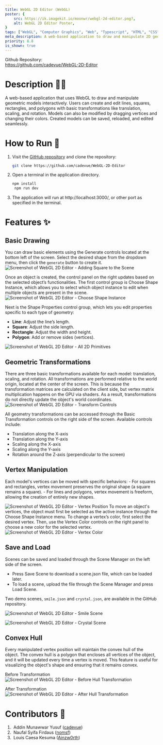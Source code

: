 ```yaml
---
title: WebGL 2D Editor (WebGL)
poster: {
    src: https://ik.imagekit.io/moonwr/webgl-2d-editor.png?,
    alt: WebGL 2D Editor Poster,
}
tags: ["WebGL", "Computer Graphics", "Web", "Typescript", "HTML", "CSS", "Vite"]
meta_description: A web-based application to draw and manipulate 2D geometry interactively. Addin Munawwar (Cadevue).
priority: 8.8
is_shown: true
---
```


Github Repository: <br>
https://github.com/cadevue/WebGL-2D-Editor
<br>

# Description 👨‍💻
A web-based application that uses WebGL to draw and manipulate geometric models interactively. Users can create and edit lines, squares, rectangles, and polygons with basic transformations like translation, scaling, and rotation. Models can also be modified by dragging vertices and changing their colors. Created models can be saved, reloaded, and edited seamlessly.

# How to Run 🚀
1. Visit the [GitHub repository](https://github.com/cadevue/WebGL-2D-Editor) and clone the repository:
   ```bash
   git clone https://github.com/cadevue/WebGL-2D-Editor
   ```
2. Open a terminal in the application directory.

   ```bash
   npm install
    npm run dev
   ```

3. The application will run at http://localhost:3000/, or other port as specified in the terminal.

# Features ✨
## Basic Drawing
You can draw basic elements using the Generate controls located at the bottom left of the screen. Select the desired shape from the dropdown menu, then click the `generate` button to create it.
![Screenshot of WebGL 2D Editor - Adding Square to the Scene](../../assets/project/webgl-2d-editor/draw-1.png)

Once an object is created, the control panel on the right updates based on the selected object’s functionalities.
The first control group is Choose Shape Instance, which allows you to select which object instance to edit when multiple objects are present in the scene.
![Screenshot of WebGL 2D Editor - Choose Shape Instance](../../assets/project/webgl-2d-editor/draw-2.png)

Next is the Shape Properties control group, which lets you edit properties specific to each type of geometry:
- **Line**: Adjust the line’s length.
- **Square**: Adjust the side length.
- **Rectangle**: Adjust the width and height.
- **Polygon**: Add or remove sides (vertices).


![Screenshot of WebGL 2D Editor - All 2D Primitives](../../assets/project/webgl-2d-editor/draw-3.png)

## Geometric Transformations
There are three basic transformations available for each model: translation, scaling, and rotation.
All transformations are performed relative to the world origin, located at the center of the screen. This is because the transformation matrices are calculated on the client side, but vertex matrix multiplication happens on the GPU via shaders. As a result, transformations do not directly update the object's world coordinates.
![Screenshot of WebGL 2D Editor - Transform Controls](../../assets/project/webgl-2d-editor/transform.png)

All geometry transformations can be accessed through the Basic Transformation controls on the right side of the screen.
Available controls include:
- Translation along the X-axis
- Translation along the Y-axis
- Scaling along the X-axis
- Scaling along the Y-axis
- Rotation around the Z-axis (perpendicular to the screen)

## Vertex Manipulation
Each model's vertices can be moved with specific behaviors:
    - For squares and rectangles, vertex movement preserves the original shape (a square remains a square).
    - For lines and polygons, vertex movement is freeform, allowing the creation of entirely new shapes.

![Screenshot of WebGL 2D Editor - Vertex Position](../../assets/project/webgl-2d-editor/vertex-1.png)
To move an object's vertices, the object must first be selected as the active instance through the Choose Shape Instance menu.
To change a vertex’s color, first select the desired vertex.
Then, use the Vertex Color controls on the right panel to choose a new color for the selected vertex.
![Screenshot of WebGL 2D Editor - Vertex Color](../../assets/project/webgl-2d-editor/vertex-2.png)

## Save and Load
Scenes can be saved and loaded through the Scene Manager on the left side of the screen.
- Press Save Scene to download a scene.json file, which can be loaded later.
- To load a scene, upload the file through the Scene Manager and press Load Scene.

Two demo scenes, `smile.json` and `crystal.json`, are available in the GitHub repository.

![Screenshot of WebGL 2D Editor - Smile Scene](../../assets/project/webgl-2d-editor/scene-1.png)


![Screenshot of WebGL 2D Editor - Crystal Scene](../../assets/project/webgl-2d-editor/scene-2.png)

## Convex Hull
Every manipulated vertex position will maintain the convex hull of the object. The convex hull is a polygon that encloses all vertices of the object, and it will be updated every time a vertex is moved. This feature is useful for visualizing the object's shape and ensuring that it remains convex.

Before Transformation
![Screenshot of WebGL 2D Editor - Before Hull Transformation](../../assets/project/webgl-2d-editor/hull-1.png)

After Transformation
![Screenshot of WebGL 2D Editor - After Hull Transformation](../../assets/project/webgl-2d-editor/hull-2.png)

# Contributors 🤝
1. &nbsp;Addin Munawwar Yusuf ([cadevue](https://github.com/cadevue))
2. &nbsp;Naufal Syifa Firdaus ([nomsf](https://github.com/nomsf))
3. &nbsp;Louis Caesa Kesuma ([Ainzw0rth](https://github.com/Ainzw0rth))